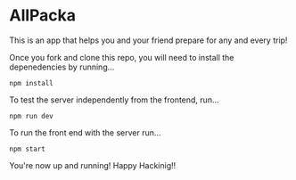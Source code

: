 # AllPacka

This is an app that helps you and your friend prepare for any and every trip!


Once you fork and clone this repo, you will need to install the 
depenedencies by running...


    npm install 


To test the server independently from the frontend, run...

    npm run dev
 
To run the front end with the server run...
 
    npm start
 
You're now up and running! Happy Hackinig!!

